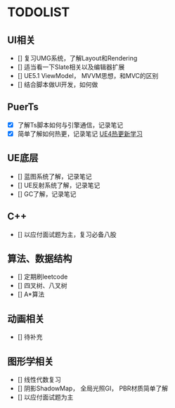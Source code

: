 # **TODOLIST**

## UI相关
- [] 复习UMG系统，了解Layout和Rendering 
- [] 适当看一下Slate相关以及编辑器扩展
- [] UE5.1 ViewModel， MVVM思想，和MVC的区别
- [] 结合脚本做UI开发，如何做

## PuerTs
- [x] 了解Ts脚本如何与引擎通信，记录笔记
- [x] 简单了解如何热更，记录笔记 [UE4热更新学习](./UE4%E7%83%AD%E6%9B%B4%E6%96%B0%E5%AD%A6%E4%B9%A0.md)

## UE底层
- [] 蓝图系统了解，记录笔记
- [] UE反射系统了解，记录笔记
- [] GC了解，记录笔记

## C++
- [] 以应付面试题为主，复习必备八股

## 算法、数据结构
- [] 定期刷leetcode
- [] 四叉树、八叉树
- [] A*算法

## 动画相关
- [] 待补充

## 图形学相关
- [] 线性代数复习
- [] 阴影ShadowMap， 全局光照GI， PBR材质简单了解
- [] 以应付面试题为主